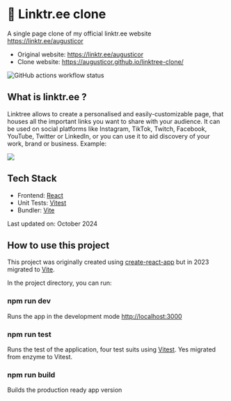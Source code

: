 # 🌳 Linktr.ee clone

A single page clone of my official linktr.ee website https://linktr.ee/augusticor

- Original website: https://linktr.ee/augusticor
- Clone website: https://augusticor.github.io/linktree-clone/

![GitHub actions workflow status](https://github.com/augusticor/linktree-clone/actions/workflows/react.js.yml/badge.svg)

## What is linktr.ee ?

Linktree allows to create a personalised and easily-customizable page, that houses all the important links you want to share with your audience. It can be used on social platforms like Instagram, TikTok, Twitch, Facebook, YouTube, Twitter or LinkedIn, or you can use it to aid discovery of your work, brand or business. Example:

![](https://edteam-media.s3.amazonaws.com/community/original/6cfb219f-faa7-4a2a-b25b-83ecddcf27b8.jpg)

## Tech Stack
- Frontend: [React](https://react.dev/)
- Unit Tests: [Vitest](https://vitest.dev/)
- Bundler: [Vite](https://vite.dev/)

Last updated on: October 2024

## How to use this project

This project was originally created using [create-react-app](https://create-react-app.dev/) but in 2023 migrated to [Vite](https://vitejs.dev/).

In the project directory, you can run:

### npm run dev

Runs the app in the development mode [http://localhost:3000](http://localhost:3000)

### npm run test

Runs the test of the application, four test suits using [Vitest](https://vitest.dev/). Yes migrated from enzyme to Vitest.

### npm run build

Builds the production ready app version